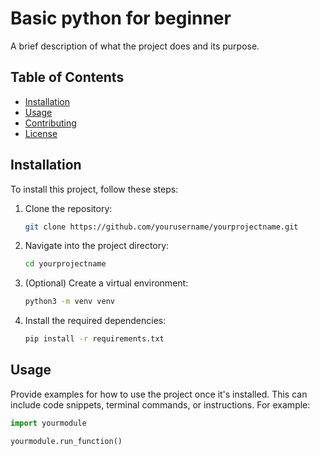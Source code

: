 # Basic python for beginner

A brief description of what the project does and its purpose.

## Table of Contents
- [Installation](#installation)
- [Usage](#usage)
- [Contributing](#contributing)
- [License](#license)

## Installation

To install this project, follow these steps:

1. Clone the repository:
    ```bash
    git clone https://github.com/yourusername/yourprojectname.git
    ```

2. Navigate into the project directory:
    ```bash
    cd yourprojectname
    ```

3. (Optional) Create a virtual environment:
    ```bash
    python3 -m venv venv
    ```

4. Install the required dependencies:
    ```bash
    pip install -r requirements.txt
    ```

## Usage

Provide examples for how to use the project once it's installed. This can include code snippets, terminal commands, or instructions. For example:

```python
import yourmodule

yourmodule.run_function()
